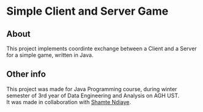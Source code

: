 # Simple Client and Server Game
## About 
This project implements coordinte exchange between a Client and a Server for a simple game, written in Java. <br>

## Other info
This project was made for Java Programming course, during winter semester of 3rd year of Data Engineering and Analysis on AGH UST. <br>
It was made in collaboration with [Shamte Ndiaye](https://github.com/ShamteN).
